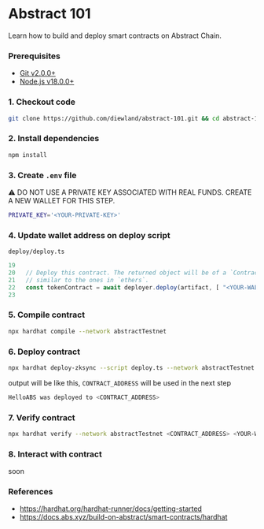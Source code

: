 # Abstract 101
Learn how to build and deploy smart contracts on Abstract Chain.

### Prerequisites
 * [Git v2.0.0+](https://git-scm.com/downloads)
 * [Node.js v18.0.0+](https://nodejs.org/en/download/package-manager)

### 1. Checkout code
```sh
git clone https://github.com/diewland/abstract-101.git && cd abstract-101
```

### 2. Install dependencies
```sh
npm install
```
### 3. Create `.env` file
⚠️ DO NOT USE A PRIVATE KEY ASSOCIATED WITH REAL FUNDS. CREATE A NEW WALLET FOR THIS STEP.
```sh
PRIVATE_KEY='<YOUR-PRIVATE-KEY>'
```

### 4. Update wallet address on deploy script
`deploy/deploy.ts`
```ts
19
20   // Deploy this contract. The returned object will be of a `Contract` type,
21   // similar to the ones in `ethers`.
22   const tokenContract = await deployer.deploy(artifact, [ "<YOUR-WALLET-ADDRESS>" ]); <-- ***
23
```

### 5. Compile contract
```sh
npx hardhat compile --network abstractTestnet
```

### 6. Deploy contract
```sh
npx hardhat deploy-zksync --script deploy.ts --network abstractTestnet
```
output will be like this, `CONTRACT_ADDRESS` will be used in the next step
```sh
HelloABS was deployed to <CONTRACT_ADDRESS>
```

### 7. Verify contract
```sh
npx hardhat verify --network abstractTestnet <CONTRACT_ADDRESS> <YOUR-WALLET-ADDRESS>
```

### 8. Interact with contract
soon

### References
 * https://hardhat.org/hardhat-runner/docs/getting-started
 * https://docs.abs.xyz/build-on-abstract/smart-contracts/hardhat
